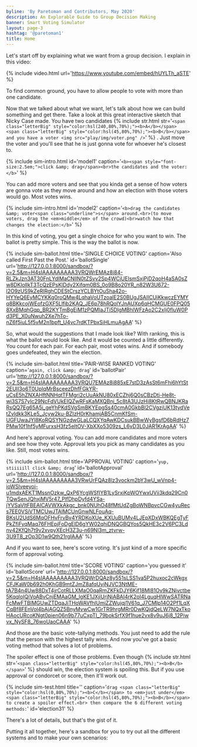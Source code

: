 ```yaml
---
byline: 'By Paretoman and Contributors, May 2020'
description: An Explorable Guide to Group Decision Making
banner: Smart Voting Simulator
layout: page-3
hashtag: '@paretoman1'
title: Home
---
```


Let's start off by explaining what we want from a group decision. I explain in this video:

{% include video.html url='https://www.youtube.com/embed/hUYLTh_aSTE' %}

To find common ground, you have to allow people to vote with more than one candidate.

Now that we talked about what we want, let's talk about how we can build something and get there. Take a look at this great interactive sketch that Nicky Case made. You have two candidates {% include str.html str='`<span class="letterBig" style="color:hsl(240,80%,70%);"><b>A</b></span> <span class="letterBig" style="color:hsl(45,80%,70%);"><b>B</b></span> and you have a voter <img src="play/img/voter.png" />`' %} . Just move the voter and you'll see that he is just gonna vote for whoever he's closest to.

{% include sim-intro.html id='model1' caption='`<b><span style="font-size:2.5em;">click &amp; drag</span><br>the candidates and the voter:</b>`' %}

You can add more voters and see that you kinda get a sense of how voters are gonna vote as they move around and how an election with those voters would go. Most votes wins.

{% include sim-intro.html id='model2' caption='`<b>drag the candidates &amp; voter<span class="underline">s</span> around.<br>(to move voters, drag the <em>middle</em> of the crowd)<br>watch how that changes the election:</b>`' %}

In this kind of voting, you get a single choice for who you want to win. The ballot is pretty simple. This is the way the ballot is now.

{% include sim-ballot.html title='SINGLE CHOICE VOTING' caption='Also called First Past the Post.' id='ballotSingle' url='http://127.0.0.1:8000/sandbox/?v=2.5&m=H4sIAAAAAAAAA3VRQWrEMAz8i84-RLZkJzn3AT30FnLYdlMaCNllN0tZSvv2Sp4WCiUEIsmSxjPjD2qoH4aSA0sZw8DKlollkT3TcQzEPsKlDdy2Xifqm0BS_0o9B8o20YR_n82W3U672-l2O9zUS9kZeRlRghCDEStCrszYCLBYtOuSha42o-HYYeQ6EyMCYKKg0roQMw4LqhaVoUTzoalE2S0BUgJSAlICUjKkwczEYMYq8BKkcojWEofzGXF5Llfib2KAQ_JE6p78hRQolYJnAUXp6qHCMGUE0FPQ058XxBMqhGqp_BR2KYTmBgEiM1zPQMlaJTi5DIgMBhlWFzAo2C2xIj0fluW0Pd3PE_X0uNwuh2Xe7hTo-nZ6f5iuL5f5vM2n1bpft_U4vc7rdKTPbxSiHLmuAgAA' %}

So, what would the suggestions that I made look like? With ranking, this is what the ballot would look like. And it would be counted a little differently. You count for each pair. For each pair, most votes wins. And if somebody goes undefeated, they win the election.

{% include sim-ballot.html title='PAIR-WISE RANKED VOTING' caption='`again, click &amp; drag`' id='ballotPair' url='http://127.0.0.1:8000/sandbox/?v=2.5&m=H4sIAAAAAAAAA3VRQU7EMAz8i885xE7stD3zAsSt6mFhi6hYtSt2EUII3o6T0UpIqMrBsceezDhfFGkYR-uCsE5hZNXAHftNNHqtTFMgri2cUuAkNU80xECZhj6Q0sCBzDti-He8t-wi3S7S7yIc29NcFdVUkEIQZwRFsKaMXQBnj_5c8tA3UJzHi8KtRwQBNJKRaRsQQ7Eg65A5i_geYhPKdSVgSmBKYEpgSs40cmA0GkbBl2CVgziUK13tydVetZvldkk3KLe5_Jcyw2ku-BZIzH0rKhamjAB5CnmKfSm-UGFUwaJYl8KoRQSYNGzdwGLaLCQXYqAwKDCsukBBwWyBgsfD6bRdHz7PMw10f1hf5yMFurxsH3fz5eltOV-XbXXo5309zs_L6vD3L0JAR1KrAgAA' %}

And here's approval voting. You can add more candidates and more voters and see how they vote. Approval lets you pick as many candidates as you like. Still, most votes wins.

{% include sim-ballot.html title='APPROVAL VOTING' caption='`yup, stiiiiill click &amp; drag`' id='ballotApproval' url='http://127.0.0.1:8000/sandbox/?v=2.5&m=H4sIAAAAAAAAA3VRwUrFQAz8lz3vockm2bY3wU_wVnp4-ioWSlveeyoi-u1mdxAEKT1MssnOzkw_QxP6YcgWSfIYB1LySrxiKpWOYwxUVii3kdq29Cn0TQwSenJQhxjMV5r47_PlfDhpDyfd4YSa-jYVSaVltFBEAlCAVWXkAkgc_bnk0NUhO48fMtUdZgBoWNBpvcCGw4yuRecs7EE0VSiVTMCUwJTAlMCUnGnwNLFouAq-BKsU2UdS6MqOFHvFrvBv4YRDKoXUe_KXUuBUMv4LJEpXDxWBKQEgTyFPkZfiFyqMaq76FHEpjFoDgElD6gYW02qhiDNQGBQYos5QkHE3c2V6PC3Ldnv42KfQh7t9v2xvpyXEcH3Z3u-n69Nl3m_ztvrw-3U9T8_zOp3D1w9Qth21rgIAAA' %}

And if you want to see, here's score voting. It's just kind of a more specific form of approval voting.

{% include sim-ballot.html title='SCORE VOTING' caption='you guessed it' id='ballotScore' url='http://127.0.0.1:8000/sandbox/?v=2.5&m=H4sIAAAAAAAAA3VRQWrDQAz8y551sLSS1va5P2huxoc2cWkgxCFJKaW0b692h0KhGB9mtZJmZ8afqUvjNJVC3NtME-tA7B4n4Uw88DxT4jrCotRLLXMaO0qaRmZKFkDJY6Kjf18Ml81Ov9kZNjvctbe5KqqloIQiVoABvCnjEMAaGM_lgKE1JXjiUrjNiABAI4rK2oI4LguqHlWwSATRNaFcMwFTBlMGUwZTDqaJiTHoWAVfhlUmiZZWujqj1V61q_J7CMIp14O2Pf1LqXCqBf8FEnVol4bAjAGQZ5BnyMvwCw1GrTR9hrgMRr0DwKQjdQeLW7NQxTkoHAocURcoKNgt0pien06n9b77uCxpTI_79bokSrfX9f1hue2vx8v9uJ6j8_12Piwvx_NySF8_76woUaoCAAA' %}

And those are the basic vote-tallying methods. You just need to add the rule that the person with the highest tally wins. And now you've got a basic voting method that solves a lot of problems.

The spoiler effect is one of those problems. Even though {% include str.html str='`<span class="letterBig" style="color:hsl(45,80%,70%);"><b>B</b></span>`' %} should win, the election system is spoiling this. But if you use approval or condorcet or score, then it'll work out.

{% include sim-test.html title='' caption='`drag <span class="letterBig" style="color:hsl(0,80%,70%);"><b>C</b></span> to <em>just under</em> <span class="letterBig" style="color:hsl(45,80%,70%);"><b>B</b></span> to create a spoiler effect.<br> then compare the 6 different voting methods:`' id='election31' %}

There's a lot of details, but that's the gist of it.

Putting it all together, here's a sandbox for you to try out all the different systems and to make your own scenarios:
